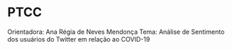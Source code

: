 # PTCC
Orientadora: Ana Régia de Neves Mendonça Tema: Análise de Sentimento dos usuários do Twitter em relação ao COVID-19
